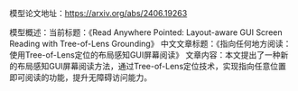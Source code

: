模型论文地址：https://arxiv.org/abs/2406.19263

模型概述：当前标题：《Read Anywhere Pointed: Layout-aware GUI Screen Reading with Tree-of-Lens Grounding》
中文文章标题：《指向任何地方阅读：使用Tree-of-Lens定位的布局感知GUI屏幕阅读》
文章内容：本文提出了一种新的布局感知GUI屏幕阅读方法，通过Tree-of-Lens定位技术，实现指向任意位置即可阅读的功能，提升无障碍访问能力。
